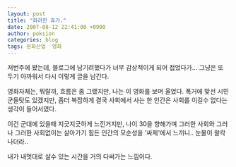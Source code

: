 ```yaml
---
layout: post
title: "화려한 휴가."
date: 2007-08-12 22:41:00 +0900
author: poksion
categories: blog
tags: 문화산업  영화
---
```


저번주에 봤는데, 블로그에 남기려했다가 너무 감상적이게 되어 접었다가... 그냥은 또 두기 아까워서 다시 이렇게 글을 남긴다.

영화자체는, 뭐랄까, 흐름은 좀 그랬지만, 나는 이 영화를 보며 울었다. 폭거에 맞선 시민군들탓도 있겠지만, 좀더 복잡하게 결국 사회에서 사는 한 인간은 사회를 이길수 없다는 생각이 들어서였다.

이건 군대에 있을때 지긋지긋하게 느낀거지만, 나이 30을 향해가며 그러한 사회와 그러나 그러한 사회없이는 살아가기 힘든 인간의 모순성을 '싸제'에서 느끼니.. 눈물이 왈칵 나더라..

내가 내멋대로 살수 있는 시간을 거의 다써가는 느낌이다.

